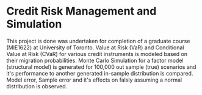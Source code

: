 # Credit Risk Management and Simulation

This project is done was undertaken for completion of a graduate course (MIE1622) at University of Toronto. Value at Risk (VaR) and Conditional Value at Risk (CVaR) for various credit instruments is modeled based on their migration probabilities. Monte Carlo Simulation for a factor model (structural model) is generated for 100,000 out sample (true) scenarios and it's performance to another generated in-sample distribution is compared. Model error, Sample error and it's effects on falsly assuming a normal distribution is observed. 
